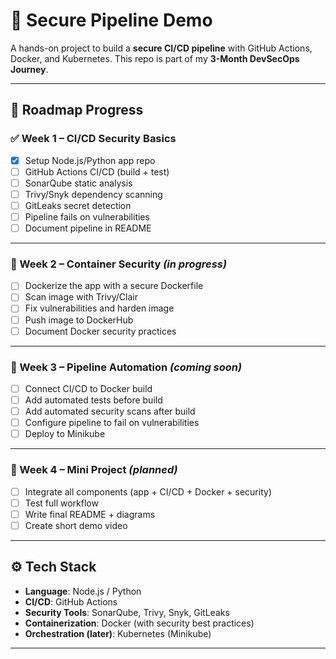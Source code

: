 # 🚀 Secure Pipeline Demo

A hands-on project to build a **secure CI/CD pipeline** with GitHub Actions, Docker, and Kubernetes.
This repo is part of my **3-Month DevSecOps Journey**.

---

## 📅 Roadmap Progress

### ✅ Week 1 – CI/CD Security Basics

* [x] Setup Node.js/Python app repo
* [ ] GitHub Actions CI/CD (build + test)
* [ ] SonarQube static analysis
* [ ] Trivy/Snyk dependency scanning
* [ ] GitLeaks secret detection
* [ ] Pipeline fails on vulnerabilities
* [ ] Document pipeline in README

---

### 🔄 Week 2 – Container Security *(in progress)*

* [ ] Dockerize the app with a secure Dockerfile
* [ ] Scan image with Trivy/Clair
* [ ] Fix vulnerabilities and harden image
* [ ] Push image to DockerHub
* [ ] Document Docker security practices

---

### 🔄 Week 3 – Pipeline Automation *(coming soon)*

* [ ] Connect CI/CD to Docker build
* [ ] Add automated tests before build
* [ ] Add automated security scans after build
* [ ] Configure pipeline to fail on vulnerabilities
* [ ] Deploy to Minikube

---

### 🔄 Week 4 – Mini Project *(planned)*

* [ ] Integrate all components (app + CI/CD + Docker + security)
* [ ] Test full workflow
* [ ] Write final README + diagrams
* [ ] Create short demo video

---

## ⚙️ Tech Stack

* **Language**: Node.js / Python
* **CI/CD**: GitHub Actions
* **Security Tools**: SonarQube, Trivy, Snyk, GitLeaks
* **Containerization**: Docker (with security best practices)
* **Orchestration (later)**: Kubernetes (Minikube)

---
